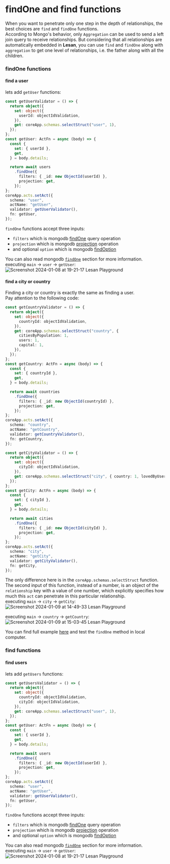 # findOne and find functions
When you want to penetrate only one step in the depth of relationships, the best choices are `find` and `findOne` functions.  
According to Mongo's behavior, only `Aggregation` can be used to send a left join query to receive relationships. But considering that all relationships are automatically embedded in **Lesan**, you can use `find` and `findOne` along with `aggregation` to get one level of relationships, i.e. the father along with all the children.

### findOne functions
#### find a user
lets add `getUser` functions:
```ts
const getUserValidator = () => {
  return object({
    set: object({
      userId: objectIdValidation,
    }),
    get: coreApp.schemas.selectStruct("user", 1),
  });
};
const getUser: ActFn = async (body) => {
  const {
    set: { userId },
    get,
  } = body.details;

  return await users
    .findOne({
      filters: { _id: new ObjectId(userId) },
      projection: get,
    });
};
coreApp.acts.setAct({
  schema: "user",
  actName: "getUser",
  validator: getUserValidator(),
  fn: getUser,
});
```
`findOne` functions accept three inputs:
- `filters` which is mongodb [findOne](https://www.mongodb.com/docs/manual/reference/operator/query/#std-label-query-projection-operators-top) query operation
- `projection` which is mongodb [projection](https://www.mongodb.com/docs/manual/reference/method/db.collection.findOne/#std-label-findOne-projection) operation
- and optional `option` which is mongodb [findOption](https://mongodb.github.io/node-mongodb-native/4.0//interfaces/findoptions.html)  

You can also read mongodb [`findOne`](https://www.mongodb.com/docs/manual/reference/method/db.collection.findOne/) section for more information.  
executing  `main` → `user` → `getUser`:
![Screenshot 2024-01-08 at 19-21-17 Lesan Playground](https://github.com/MiaadTeam/lesan/assets/6236123/d010bd29-18a1-4c85-881a-8c4c5745a883)

#### find a city or country
Finding a city or country is exactly the same as finding a user.  
Pay attention to the following code:
```ts
const getCountryValidator = () => {
  return object({
    set: object({
      countryId: objectIdValidation,
    }),
    get: coreApp.schemas.selectStruct("country", {
      citiesByPopulation: 1,
      users: 1,
      capital: 1,
    }),
  });
};
const getCountry: ActFn = async (body) => {
  const {
    set: { countryId },
    get,
  } = body.details;

  return await countries
    .findOne({
      filters: { _id: new ObjectId(countryId) },
      projection: get,
    });
};
coreApp.acts.setAct({
  schema: "country",
  actName: "getCountry",
  validator: getCountryValidator(),
  fn: getCountry,
});

const getCityValidator = () => {
  return object({
    set: object({
      cityId: objectIdValidation,
    }),
    get: coreApp.schemas.selectStruct("city", { country: 1, lovedByUser: 1 }),
  });
};
const getCity: ActFn = async (body) => {
  const {
    set: { cityId },
    get,
  } = body.details;

  return await cities
    .findOne({
      filters: { _id: new ObjectId(cityId) },
      projection: get,
    });
};
coreApp.acts.setAct({
  schema: "city",
  actName: "getCity",
  validator: getCityValidator(),
  fn: getCity,
});
```

The only difference here is in the `coreApp.schemas.selectStruct` function. The second input of this function, instead of a number, is an object of the `relationship` key with a value of one number, which explicitly specifies how much this `act` can penetrate in this particular relationship.  
executing  `main` → `city` → `getCity`:
![Screenshot 2024-01-09 at 14-49-33 Lesan Playground](https://github.com/MiaadTeam/lesan/assets/6236123/ce2caf5c-db59-4cc1-bc9d-673296490e2f)

executing  `main` → `country` → `getCountry`:
![Screenshot 2024-01-09 at 15-03-45 Lesan Playground](https://github.com/MiaadTeam/lesan/assets/6236123/78959737-363c-4505-90a8-b4841b7ad548)

You can find full example [here](https://raw.githubusercontent.com/MiaadTeam/lesan/main/examples/document/06-find-one.ts) and test the `findOne` method in local computer.

### find functions
#### find users
lets add `getUsers` functions:
```ts
const getUsersValidator = () => {
  return object({
    set: object({
      countryId: objectIdValidation,
      cityId: objectIdValidation,
    }),
    get: coreApp.schemas.selectStruct("user", 1),
  });
};
const getUser: ActFn = async (body) => {
  const {
    set: { userId },
    get,
  } = body.details;

  return await users
    .findOne({
      filters: { _id: new ObjectId(userId) },
      projection: get,
    });
};
coreApp.acts.setAct({
  schema: "user",
  actName: "getUser",
  validator: getUserValidator(),
  fn: getUser,
});
```
`findOne` functions accept three inputs:
- `filters` which is mongodb [findOne](https://www.mongodb.com/docs/manual/reference/operator/query/#std-label-query-projection-operators-top) query operation
- `projection` which is mongodb [projection](https://www.mongodb.com/docs/manual/reference/method/db.collection.findOne/#std-label-findOne-projection) operation
- and optional `option` which is mongodb [findOption](https://mongodb.github.io/node-mongodb-native/4.0//interfaces/findoptions.html)  

You can also read mongodb [`findOne`](https://www.mongodb.com/docs/manual/reference/method/db.collection.findOne/) section for more information.  
executing  `main` → `user` → `getUser`:
![Screenshot 2024-01-08 at 19-21-17 Lesan Playground](https://github.com/MiaadTeam/lesan/assets/6236123/d010bd29-18a1-4c85-881a-8c4c5745a883)

